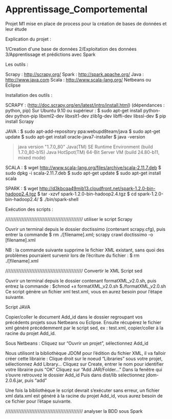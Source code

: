 # Apprentissage_Comportemental
Projet M1 mise en place de process pour la création de bases de données et leur étude

Explication du projet :

1/Creation d'une base de données
2/Exploitation des données
3/Apprentissage et prédictions avec Spark

Les outils :

Scrapy : http://scrapy.org/
Spark : http://spark.apache.org/
Java : http://www.java.com
Scala : http://www.scala-lang.org/
Netbeans ou Eclipse

Installation des outils :

SCRAPY : (http://doc.scrapy.org/en/latest/intro/install.html) (dépendances : python, pip)
Sur Ubuntu 9.10 ou supérieur :
$ sudo apt-get install python-dev python-pip libxml2-dev libxslt1-dev zlib1g-dev libffi-dev libssl-dev
$ pip install Scrapy

JAVA :
$ sudo apt-add-repository ppa:webupd8team/java
$ sudo apt-get update
$ sudo apt-get install oracle-java7-installer
$ java -version
> java version "1.7.0_80"
> Java(TM) SE Runtime Environment (build 1.7.0_80-b15)
> Java HotSpot(TM) 64-Bit Server VM (build 24.80-b11, mixed mode)

SCALA :
$ wget http://www.scala-lang.org/files/archive/scala-2.11.7.deb
$ sudo dpkg -i scala-2.11.7.deb
$ sudo apt-get update
$ sudo apt-get install scala

SPARK :
$ wget http://d3kbcqa49mib13.cloudfront.net/spark-1.2.0-bin-hadoop2.4.tgz
$ tar -xzvf spark-1.2.0-bin-hadoop2.4.tgz
$ cd spark-1.2.0-bin-hadoop2.4/
$ ./bin/spark-shell


Exécution des scripts :

////////////////////////////////////////////////
utiliser le script Scrapy

Ouvrir un terminal depuis le dossier doctissimo (contenant scrapy.cfg), puis entrer la commande $ rm ./[filename].xml; scrapy crawl doctissimo -o [filename].xml

NB : la commande suivante supprime le fichier XML existant, sans quoi des problèmes pourraient survenir lors de l’écriture du fichier :
$ rm ./[filename].xml


////////////////////////////////////////////////
Convertir le XML
  Script sed
  
  Ouvrir un terminal depuis le dossier contenant formatXML_v2.0.sh, puis entrez la commande :
  $chmod +x formatXML_v2.0.sh
  $./formatXML_v2.0.sh
  Ce script génère un fichier xml test.xml, vous en aurez besoin pour l’étape suivante.

  Script JAVA
  
  Copier/coller le document Add_id dans le dossier regroupant vos précédents projets sous Netbeans ou Eclipse.
  Ensuite récupérez le fichier xml généré précédemment par le script sed, ex : test.xml, copier/coller à la racine du projet Add_id.
  
  Sous Netbeans :
  Cliquez sur “Ouvrir un projet”, sélectionnez Add_id
  
  Nous utilisont la bibliothèque JDOM pour l’édition du fichier XML, il va falloir créer cette librairie :
  Clique droit sur le noeud “Libraries” sous votre projet, sélectionnez Add Library…
  Cliquez sur Create, entrer le nom pour identifier votre librairie puis “OK”
  Cliquez sur “Add JAR/Folder…”
  Dans la fenêtre qui s’ouvre retrouvez le dossier Add_id
  Puis dans dist/lib sélectionnez jdom-2.0.6.jar, puis “add”
  
  Une fois la bibliothèque le script devrait s’exécuter sans erreur, un fichier xml data.xml est généré à la racine du projet Add_id, vous aurez besoin de ce fichier pour l’étape suivante.

////////////////////////////////////////////////
analyser la BDD sous Spark

